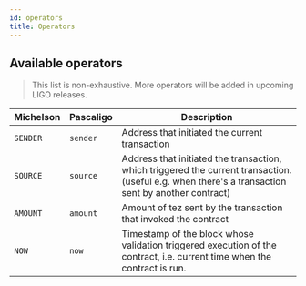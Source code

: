 ```yaml
---
id: operators
title: Operators
---
```


## Available operators

> This list is non-exhaustive. More operators will be added in upcoming LIGO releases.

|Michelson   	|Pascaligo   	|Description |
|---	|---	|---	|
| `SENDER` | `sender` | Address that initiated the current transaction
| `SOURCE` | `source` | Address that initiated the transaction, which triggered the current transaction. (useful e.g. when there's a transaction sent by another contract)
| `AMOUNT` | `amount` | Amount of tez sent by the transaction that invoked the contract
| `NOW`    | `now`    | Timestamp of the block whose validation triggered execution of the contract, i.e. current time when the contract is run.